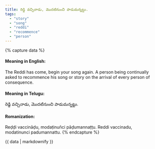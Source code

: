 ```yaml
---
title: రెడ్డి వచ్చినాడు, మొదటినుంచి పాడుమన్నట్టు.
tags:
  - "story"
  - "song"
  - "reddi"
  - "recommence"
  - "person"
---
```


{% capture data %}
#### Meaning in English:
The Reddi has come, begin your song again.
A person being continually asked to recommence his song or story on the arrival of every person of consequence.

#### Meaning in Telugu:
రెడ్డి వచ్చినాడు, మొదటినుంచి పాడుమన్నట్టు.

#### Romanization:
Reḍḍi vaccināḍu, modaṭinun̄ci pāḍumannaṭṭu.
Reddi vaccinadu, modatinunci padumannattu.
{% endcapture %}

{{ data | markdownify }}

